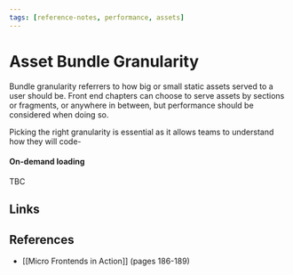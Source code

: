 ```yaml
---
tags: [reference-notes, performance, assets]
---
```


# Asset Bundle Granularity
Bundle granularity referrers to how big or small static assets served to a user should be. Front end chapters can choose to serve assets by sections or fragments, or anywhere in between, but performance should be considered when doing so. 

Picking the right granularity is essential as it allows teams to understand how they will code-

#### On-demand loading
TBC

## Links

## References
- [[Micro Frontends in Action]] (pages 186-189)